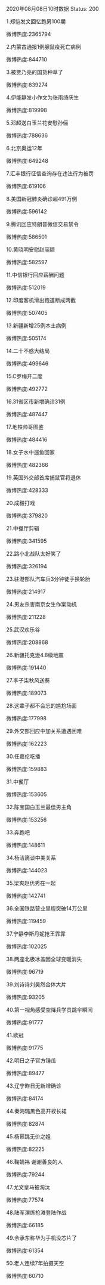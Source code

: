 2020年08月08日10时数据
Status: 200

1.郑恺发文回忆跑男100期

微博热度:2365794

2.内蒙古通报1例腺鼠疫死亡病例

微博热度:844710

3.被贾乃亮的国货种草了

微博热度:839274

4.伊能静发小作文为张雨绮庆生

微博热度:819998

5.邓超送白玉兰花安慰孙俪

微博热度:788636

6.北京奥运12年

微博热度:649248

7.汇丰银行征信查询存在违法行为被罚

微博热度:619106

8.美国新冠肺炎确诊超491万例

微博热度:596142

9.腾讯回应特朗普微信交易禁令

微博热度:586501

10.黄晓明安慰赵丽颖

微博热度:582597

11.中信银行回应薪酬问题

微博热度:512019

12.印度客机滑出跑道断成两截

微博热度:507405

13.新疆新增25例本土病例

微博热度:505174

14.二十不惑大结局

微博热度:499646

15.C罗梅开二度

微博热度:492772

16.31省区市新增确诊31例

微博热度:487447

17.地铁帅哥图鉴

微博热度:484416

18.女子水中遛鱼回家

微博热度:482366

19.英国外交部首席捕鼠官将退休

微博热度:428333

20.成毅打戏

微博热度:379820

21.中餐厅剪辑

微博热度:341595

22.路小北战队太好笑了

微博热度:326194

23.驻港部队汽车兵3分钟徒手换轮胎

微博热度:214917

24.男友杀害南京女生作案动机

微博热度:211228

25.武汉欢乐谷

微博热度:208868

26.新疆托克逊4.8级地震

微博热度:191440

27.李子柒秋风送葵

微博热度:189073

28.这辈子都不会忘的尴尬场面

微博热度:177998

29.外交部回应中加关系遭遇困难

微博热度:162223

30.任嘉伦吃播

微博热度:159883

31.中餐厅

微博热度:153605

32.陈宝国白玉兰最佳男主角

微博热度:153256

33.奔跑吧

微博热度:148611

34.杨洁篪谈中美关系

微博热度:144023

35.梁爽赵优秀在一起

微博热度:142741

36.全国铁路营业里程突破14万公里

微博热度:119459

37.宁静李斯丹妮抢王霏霏

微博热度:102025

38.两座北极冰盖因全球变暖消失

微博热度:96719

39.刘诗诗刘昊然合体大片

微博热度:93205

40.第一视角感受空降兵学员跳伞瞬间

微博热度:91777

41.欧冠

微博热度:91775

42.明日之子官方锤瓜

微博热度:89477

43.辽宁昨日无新增确诊

微博热度:84174

44.秦海璐黑色高开衩长裙

微博热度:82874

45.杨幂跳无价之姐

微博热度:82225

46.鞠婧祎 谢谢善良的人

微博热度:79244

47.尤文皇马被淘汰

微博热度:77574

48.陆军演练抢滩登陆作战

微博热度:66185

49.余承东称华为手机没芯片了

微博热度:61354

50.老人连续7年拍摄天空

微博热度:60710

